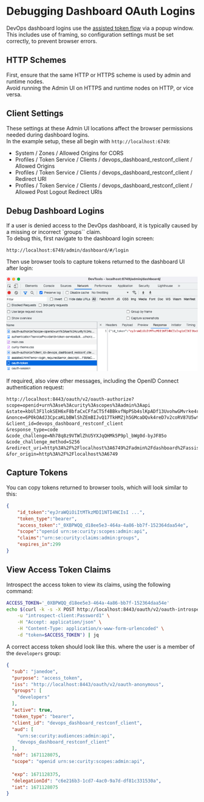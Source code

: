 # Debugging Dashboard OAuth Logins

DevOps dashboard logins use the [assisted token flow](https://curity.io/docs/idsvr/latest/developer-guide/oauth-service/web-clients/assisted-token-javascript.html) via a popup window.\
This includes use of framing, so configuration settings must be set correctly, to prevent browser errors.

## HTTP Schemes

First, ensure that the same HTTP or HTTPS scheme is used by admin and runtime nodes.\
Avoid running the Admin UI on HTTPS and runtime nodes on HTTP, or vice versa.

## Client Settings

These settings at these Admin UI locations affect the browser permissions needed during dashboard logins.\
In the example setup, these all begin with `http://localhost:6749`:

- System / Zones / Allowed Origins for CORS
- Profiles / Token Service / Clients / devops_dashboard_restconf_client / Allowed Origins
- Profiles / Token Service / Clients / devops_dashboard_restconf_client / Redirect URI
- Profiles / Token Service / Clients / devops_dashboard_restconf_client / Allowed Post Logout Redirect URIs

## Debug Dashboard Logins

If a user is denied access to the DevOps dashboard, it is typically caused by a missing or incorrect `groups`` claim.\
To debug this, first navigate to the dashboard login screen:

```text
http://localhost:6749/admin/dashboard/#/login
```

Then use browser tools to capture tokens returned to the dashboard UI after login:

![Browser Tools Login](browser-tools-login.png)

If required, also view other messages, including the OpenID Connect authentication request:

```
http://localhost:8443/oauth/v2/oauth-authorize?
scope=openid+urn%3Ase%3Acurity%3Ascopes%3Aadmin%3Aapi
&state=kbUl3F1lokSEH6xF8bfaCxCFfaCTSf4BBkvfNpPSb4slKpADf13UvohwGMvrke4r
&nonce=6P0kOAdJ3CpcaKLbBWlShZEmBIJvQ17TkHMZjh5GMcaDQvk4reD7v2coRV87U5wt
&client_id=devops_dashboard_restconf_client
&response_type=code
&code_challenge=Nh78q8z9VTWlZhU5YXJqQHMk5P9pl_bWg0d-byJF85o
&code_challenge_method=S256
&redirect_uri=http%3A%2F%2Flocalhost%3A6749%2Fadmin%2Fdashboard%2Fassisted.html
&for_origin=http%3A%2F%2Flocalhost%3A6749
```

## Capture Tokens

You can copy tokens returned to browser tools, which will look similar to this:

```json
{
    "id_token":"eyJraWQiOiItMTkzMDI1NTI4NCIsI ...",
    "token_type":"bearer",
    "access_token":"_0XBPWQQ_d18ee5e3-464a-4a86-bb7f-152364daa54e",
    "scope":"openid urn:se:curity:scopes:admin:api",
    "claims":"urn:se:curity:claims:admin:groups",
    "expires_in":299
}
```

## View Access Token Claims

Introspect the access token to view its claims, using the following command:

```bash
ACCESS_TOKEN='_0XBPWQQ_d18ee5e3-464a-4a86-bb7f-152364daa54e'
echo $(curl -k -s -X POST http://localhost:8443/oauth/v2/oauth-introspect \
    -u "introspect-client:Password1" \
    -H "Accept: application/json" \
    -H "Content-Type: application/x-www-form-urlencoded" \
    -d "token=$ACCESS_TOKEN") | jq
```

A correct access token should look like this. where the user is a member of the `developers` group:

```json
{
  "sub": "janedoe",
  "purpose": "access_token",
  "iss": "http://localhost:8443/oauth/v2/oauth-anonymous",
  "groups": [
    "developers"
  ],
  "active": true,
  "token_type": "bearer",
  "client_id": "devops_dashboard_restconf_client",
  "aud": [
    "urn:se:curity:audiences:admin:api",
    "devops_dashboard_restconf_client"
  ],
  "nbf": 1671128075,
  "scope": "openid urn:se:curity:scopes:admin:api",
  
  "exp": 1671128375,
  "delegationId": "c6e216b3-1cd7-4ac0-9a7d-df81c331530a",
  "iat": 1671128075
}
```
